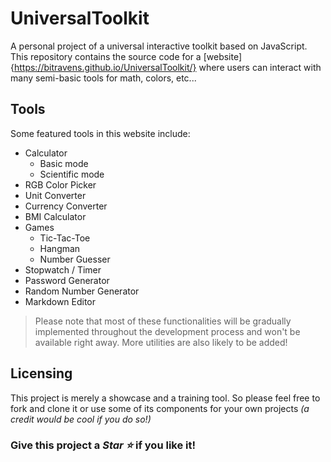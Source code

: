 # UniversalToolkit

A personal project of a universal interactive toolkit based on JavaScript.
This repository contains the source code for a [website]{https://bitravens.github.io/UniversalToolkit/} where users can interact with many semi-basic tools for math, colors, etc...

## Tools

Some featured tools in this website include:
- Calculator
    - Basic mode
    - Scientific mode
- RGB Color Picker
- Unit Converter
- Currency Converter
- BMI Calculator
- Games
    - Tic-Tac-Toe
    - Hangman
    - Number Guesser
- Stopwatch / Timer
- Password Generator
- Random Number Generator
- Markdown Editor

>Please note that most of these functionalities will be gradually implemented throughout the development process and won't be available right away. More utilities are also likely to be added!

## Licensing
This project is merely a showcase and a training tool. So please feel free to fork and clone it or use some of its components for your own projects *(a credit would be cool if you do so!)*

### Give this project a ***Star ⭐*** if you like it!



